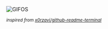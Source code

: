 <div align="justify">
<picture>
    <source media="(prefers-color-scheme: dark)" srcset="https://i.ibb.co/sJW4rd58/output-gif.gif">
    <source media="(prefers-color-scheme: light)" srcset="https://i.ibb.co/sJW4rd58/output-gif.gif">
    <img alt="GIFOS" src="https://i.ibb.co/sJW4rd58/output-gif.gif">
</picture>

<sub><i>inspired from [x0rzavi/github-readme-terminal](https://github.com/x0rzavi/github-readme-terminal)</i></sub>

</div>

<!-- Image deletion URL: https://ibb.co/R4jKWkhR/43c51d72e57df4e68171ad2631ac720e -->